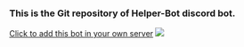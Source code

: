 <h3>This is the Git repository of Helper-Bot discord bot.</h3>
<a href="https://discord.com/oauth2/authorize?client_id=812537560030117928&permissions=8&scope=bot">Click to add this bot in your own server</a>
<a href="https://discord.com/oauth2/authorize?client_id=812537560030117928&permissions=8&scope=bot"><img src="https://cdn.discordapp.com/avatars/812537560030117928/c9e5292e1ef8e3d41f5265e2d3c9be58.webp?size=2048"></img></a>
